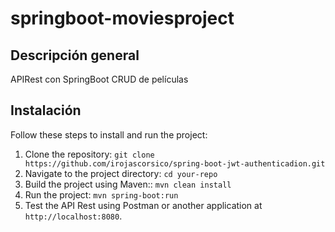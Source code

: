 # springboot-moviesproject

## Descripción general
APIRest con SpringBoot CRUD de películas

## Instalación

Follow these steps to install and run the project:

1. Clone the repository: `git clone https://github.com/irojascorsico/spring-boot-jwt-authenticadion.git`
2. Navigate to the project directory: `cd your-repo`
3. Build the project using Maven:: `mvn clean install`
4. Run the project: `mvn spring-boot:run`
5. Test the API Rest using Postman or another application at `http://localhost:8080`.
